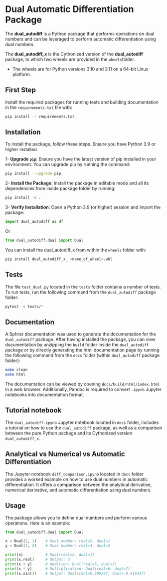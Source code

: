 # Dual Automatic Differentiation Package 

The **dual_autodiff** is a Python package that performs operations on dual numbers and can be leveraged to perform automatic differentiation using dual numbers.

The **dual_autodiff_x** is the Cythonized version of the **dual_autodiff** package, to which two wheels are provided in the `wheels`folder.
- The wheels are for Python versions 3.10 and 3.11 on a 64-bit Linux platform.

## First Step 

Install the required packages for running tests and building documentation in the `requirements.txt` file with:

 ```bash
 pip install -r requirements.txt
 ```


## Installation

To install the package, follow these steps. Ensure you have Python 3.9 or higher installed. 

1- **Upgrade `pip`**: Ensure you have the latest version of pip installed in your environment.
    You can upgrade pip by running the command:

 ```bash
 pip install --upgrade pip
 ```

2- **Install the Package**: Install the package in editable mode and all its dependencies from inside package folder by running:

 ```bash
 pip install -e .
 ```
3- **Verify Installation**: Open a Python 3.9 (or higher) session and import the package: 
 ```python 
 import dual_autodiff as df 
 ```
 Or 
 ```python 
 from dual_autodiff.dual import Dual
 ```

You can install the dual_autodiff_x from within the `wheels` folder with:

```bash 
pip install dual_autodiff_x_ <name_of_wheel>.whl
```

## Tests 

The file `test_dual.py` located in the `tests` folder contains a number of tests. To run tests, run the following command from the `dual_autodiff` package folder:

```bash
pytest -s tests/*
```

## Documentation

A Sphinx documentation was used to generate the documentation for the `dual_autodiff` package. After having installed the package, you can view documentation by unzipping the `build` folder inside the `dual_autodiff` package or by directly generating the html documentation page by running the following command from the `docs` folder (within `dual_autodiff` package folder): 

```bash
make clean
make html
```

The documentation can be viewed by opening `docs/build/html/index.html` in a web browser. Additionally, Pandoc is required to convert `.ipynb` Jupyter notebooks into documentation format.

## Tutorial notebook

The `dual_autodiff.ipynb` Jupyter notebook located in `docs` folder, includes a tutorial on how to use the `dual_autodiff` package, as well as a comparison between the pure Python package and its Cythonized version `dual_autodiff_x`.

## Analytical vs Numerical vs Automatic Differentiation

The Jupyter notebook `diff_comparison.ipynb` located in `docs` folder provides a worked example on how to use dual numbers in automatic differentiation. It offers a comparison between the analytical derivative, numerical derivative, and automatic differentiation using dual numbers.


## Usage
The package allows you to define dual numbers and perform various operations. Here is an example:

```python
from dual_autodiff.dual import Dual

x = Dual(2, 1)    # Dual number: real=2, dual=1
y = Dual(3, 2)    # Dual number: real=3, dual=2

print(x)          # Dual(real=2, dual=1)
print(x.real)     # Output: 2
print(x + y)      # Addition: Dual(real=5, dual=3)
print(x * y)      # Multiplication: Dual(real=6, dual=7)
print(x.sin())    # Output: Dual(real=0.909297, dual=-0.416147)

```